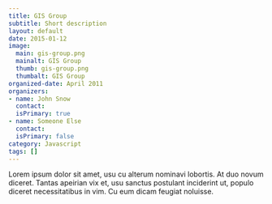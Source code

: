 ```yaml
---
title: GIS Group
subtitle: Short description
layout: default
date: 2015-01-12
image:
  main: gis-group.png
  mainalt: GIS Group
  thumb: gis-group.png
  thumbalt: GIS Group
organized-date: April 2011
organizers:
- name: John Snow
  contact:
  isPrimary: true
- name: Someone Else
  contact:
  isPrimary: false
category: Javascript
tags: []
---
```


Lorem ipsum dolor sit amet, usu cu alterum nominavi lobortis. At duo novum diceret. Tantas apeirian vix et, usu sanctus postulant inciderint ut, populo diceret necessitatibus in vim. Cu eum dicam feugiat noluisse.
